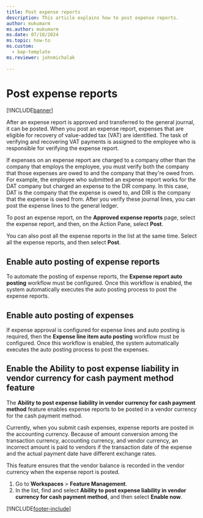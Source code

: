 ```yaml
---
title: Post expense reports
description: This article explains how to post expense reports.
author: mukumarm
ms.author: mukumarm
ms.date: 07/18/2024
ms.topic: how-to
ms.custom: 
  - bap-template
ms.reviewer: johnmichalak
 
---
```


# Post expense reports

[!INCLUDE[banner](../includes/banner.md)]

After an expense report is approved and transferred to the general journal, it can be posted. When you post an expense report, expenses that are eligible for recovery of value-added tax (VAT) are identified. The task of verifying and recovering VAT payments is assigned to the employee who is responsible for verifying the expense report.

If expenses on an expense report are charged to a company other than the company that employs the employee, you must verify both the company that those expenses are owed to and the company that they're owed from. For example, the employee who submitted an expense report works for the DAT company but charged an expense to the DIR company. In this case, DAT is the company that the expense is owed to, and DIR is the company that the expense is owed from. After you verify these journal lines, you can post the expense lines to the general ledger.

To post an expense report, on the **Approved expense reports** page, select the expense report, and then, on the Action Pane, select **Post**.

You can also post all the expense reports in the list at the same time. Select all the expense reports, and then select **Post**.

## Enable auto posting of expense reports

To automate the posting of expense reports, the **Expense report auto posting** workflow must be configured. Once this workflow is enabled, the system automatically executes the auto posting process to post the expense reports.

## Enable auto posting of expenses

If expense approval is configured for expense lines and auto posting is required, then the **Expense line item auto posting** workflow must be configured. Once this workflow is enabled, the system automatically executes the auto posting process to post the expenses.

## Enable the Ability to post expense liability in vendor currency for cash payment method feature

The **Ability to post expense liability in vendor currency for cash payment method** feature enables expense reports to be posted in a vendor currency for the cash payment method.

Currently, when you submit cash expenses, expense reports are posted in the accounting currency. Because of amount conversion among the transaction currency, accounting currency, and vendor currency, an incorrect amount is paid to vendors if the transaction date of the expense and the actual payment date have different exchange rates.

This feature ensures that the vendor balance is recorded in the vendor currency when the expense report is posted.

1. Go to **Workspaces** \> **Feature Management**.
2. In the list, find and select **Ability to post expense liability in vendor currency for cash payment method**, and then select **Enable now**.

[!INCLUDE[footer-include](../includes/footer-banner.md)]
